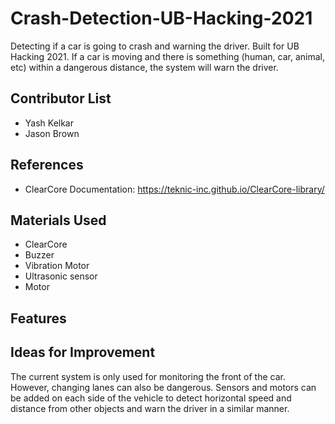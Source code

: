 # Crash-Detection-UB-Hacking-2021
Detecting if a car is going to crash and warning the driver. Built for UB Hacking 2021. If a car is moving and there is something (human, car, animal, etc) within a dangerous distance, the system will warn the driver. 

## Contributor List
- Yash Kelkar
- Jason Brown

## References
- ClearCore Documentation: https://teknic-inc.github.io/ClearCore-library/

## Materials Used
- ClearCore
- Buzzer
- Vibration Motor
- Ultrasonic sensor
- Motor

## Features


## Ideas for Improvement
The current system is only used for monitoring the front of the car. However, changing lanes can also be dangerous. Sensors and motors can be added on each side of the vehicle to detect horizontal speed and distance from other objects and warn the driver in a similar manner.
